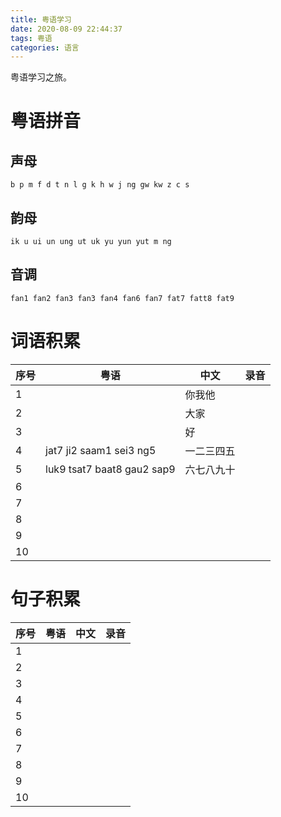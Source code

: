```yaml
---
title: 粤语学习
date: 2020-08-09 22:44:37
tags: 粤语
categories: 语言
---
```


粤语学习之旅。

<!--more-->

# 粤语拼音

## 声母

```
b p m f d t n l g k h w j ng gw kw z c s 
```

## 韵母

```
ik u ui un ung ut uk yu yun yut m ng
```

## 音调

```
fan1 fan2 fan3 fan3 fan4 fan6 fan7 fat7 fatt8 fat9
```

# 词语积累

| 序号 | 粤语                       | 中文       | 录音 |
| ---- | -------------------------- | ---------- | ---- |
| 1    |                            | 你我他     |      |
| 2    |                            | 大家       |      |
| 3    |                            | 好         |      |
| 4    | jat7 ji2 saam1 sei3 ng5    | 一二三四五 |      |
| 5    | luk9 tsat7 baat8 gau2 sap9 | 六七八九十 |      |
| 6    |                            |            |      |
| 7    |                            |            |      |
| 8    |                            |            |      |
| 9    |                            |            |      |
| 10   |                            |            |      |

# 句子积累

| 序号 | 粤语 | 中文 | 录音 |
| ---- | ---- | ---- | ---- |
| 1    |      |      |      |
| 2    |      |      |      |
| 3    |      |      |      |
| 4    |      |      |      |
| 5    |      |      |      |
| 6    |      |      |      |
| 7    |      |      |      |
| 8    |      |      |      |
| 9    |      |      |      |
| 10   |      |      |      |

